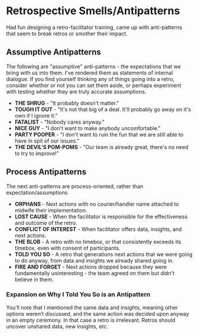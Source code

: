 # Retrospective Smells/Antipatterns #

Had fun designing a retro-facilitator training, came up with anti-patterns that seem to break retros or smother their impact. 

## Assumptive Antipatterns ##

The following are "assumptive" anti-patterns - the expectations that we bring with us into them. I've rendered them as statements of internal dialogue. If you find yourself thinking any of things going into a retro, consider whether or not you can set them aside, or perhaps experiment with testing whether they are truly accurate assumptions.

- **THE SHRUG** - "It probably doesn't matter."
- **TOUGH IT OUT** - "It's not that big of a deal. It'll probably go away on it's own if I ignore it."
- **FATALIST** - "Nobody cares anyway."
- **NICE GUY** - "I don't want to make anybody uncomfortable."
- **PARTY POOPER** - "I don't want to ruin the fun that we are still able to have in spit of our issues."
- **THE DEVIL'S POM-POMS** - "Our team is already great, there's no need to try to improve!"

## Process Antipatterns ##

The next anti-patterns are process-oriented, rather than expectation/assumptions

- **ORPHANS** - Next actions with no courier/handler name attached to midwife their implementation.
- **LOST CAUSE** - When the facilitator is responsible for the effectiveness and outcome of the retro.
- **CONFLICT OF INTEREST** - When facilitator offers data, insights, and next actions.
- **THE BLOB** - A retro with no timebox, or that consistently exceeds its timebox, even with consent of participants.
- **TOLD YOU SO** - A retro that generations next actions that we were going to do anyway, from data and insights we already shared going in.
- **FIRE AND FORGET** - Next actions dropped because they were fundamentally uninteresting - the team agreed on them but didn't believe in them.

### Expansion on Why I Told You So is an Antipattern ###

You’ll note that I mentioned the same data and insights, meaning other options weren’t discussed, and the same action was decided upon anyway in an empty ceremony. In that case a retro is irrelevant. Retros should uncover unshared data, new insights, etc.